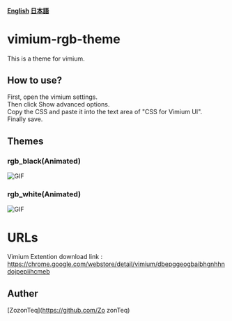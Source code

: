 #### [English](https://github.com/ZozonTeq/vimium-rgb-theme/blob/main/README.md) [日本語](https://github.com/ZozonTeq/vimium-rgb-theme/blob/main/README.ja.md) 
# vimium-rgb-theme

This is a theme for vimium.

## How to use?
First, open the vimium settings.  
Then click Show advanced options.  
Copy the CSS and paste it into the text area of "CSS for Vimium UI".  
Finally save.  
## Themes
### rgb_black(Animated)
![GIF](https://github.com/ZozonTeq/vimium-rgb-theme/blob/main/image/rgbblack.gif)
### rgb_white(Animated)
![GIF](https://github.com/ZozonTeq/vimium-rgb-theme/blob/main/image/rgbwhite.gif)
# URLs
Vimium Extention download link : https://chrome.google.com/webstore/detail/vimium/dbepggeogbaibhgnhhndojpepiihcmeb

## Auther 
[ZozonTeq](https://github.com/Zo
zonTeq)
